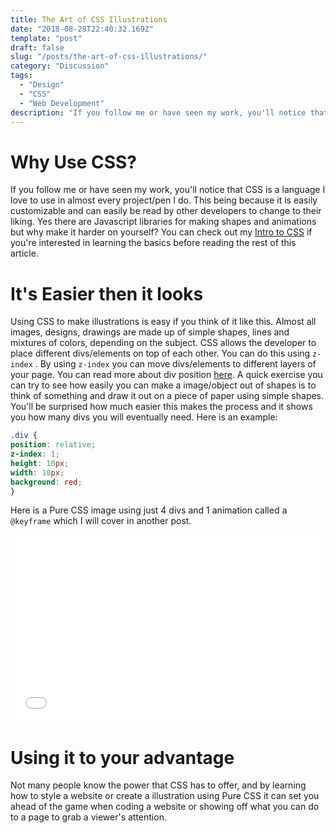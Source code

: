 ```yaml
---
title: The Art of CSS Illustrations
date: "2018-08-28T22:40:32.169Z"
template: "post"
draft: false
slug: "/posts/the-art-of-css-illustrations/"
category: "Discussion"
tags:
  - "Design"
  - "CSS"
  - "Web Development"
description: "If you follow me or have seen my work, you'll notice that CSS is a language..."
---
```


# Why Use CSS?
If you follow me or have seen my work, you'll notice that CSS is a language I love to use in almost every project/pen I do. This being because it is easily customizable and can easily be read by other developers to change to their liking. Yes there are Javascript libraries for making shapes and animations but why make it harder on yourself? You can check out my [Intro to CSS](https://codepen.io/cluzier/post/introduction-to-css) if you're interested in learning the basics before reading the rest of this article.

# It's Easier then it looks
Using CSS to make illustrations is easy if you think of it like this. Almost all images, designs, drawings are made up of simple shapes, lines and mixtures of colors, depending on the subject. CSS allows the developer to place different divs/elements on top of each other. You can do this using ```z-index``` . By using ```z-index``` you can move divs/elements to different layers of your page. You can read more about div position [here](https://www.w3schools.com/cssref/pr_pos_z-index.asp). A quick exercise you can try to see how easily you can make a image/object out of shapes is to think of something and draw it out on a piece of paper using simple shapes. You'll be surprised how much easier this makes the process and it shows you how many divs you will eventually need. Here is an example:

```CSS
.div {
position: relative;
z-index: 1;
height: 10px;
width: 10px;
background: red;
}
```

Here is a Pure CSS image using just 4 divs and 1 animation called a ```@keyframe``` which I will cover in another post. 

<iframe height="300" style="width: 100%; display: flex; align-content: center;" scrolling="no" title="Pure CSS Popsicle" src="//codepen.io/cluzier/embed/preview/djErEQ/?height=300&theme-id=33073&default-tab=css,result" frameborder="no" allowtransparency="true" allowfullscreen="true">
  See the Pen <a href='https://codepen.io/cluzier/pen/djErEQ/'>Pure CSS Popsicle</a> by Conner
  (<a href='https://codepen.io/cluzier'>@cluzier</a>) on <a href='https://codepen.io'>CodePen</a>.
</iframe>

# Using it to your advantage
Not many people know the power that CSS has to offer, and by learning how to style a website or create a illustration using Pure CSS it can set you ahead of the game when coding a website or showing off what you can do to a page to grab a viewer's attention.